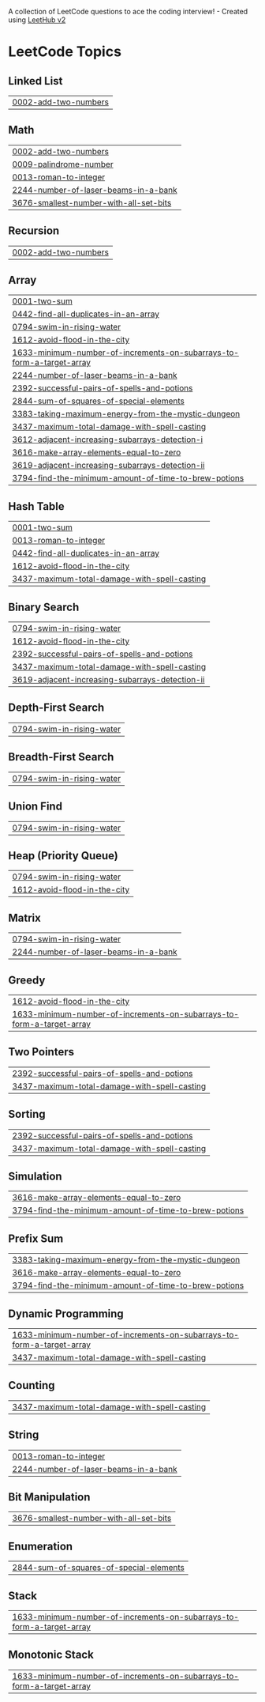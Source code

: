 A collection of LeetCode questions to ace the coding interview! - Created using [LeetHub v2](https://github.com/arunbhardwaj/LeetHub-2.0)
<!---LeetCode Topics Start-->
# LeetCode Topics
## Linked List
|  |
| ------- |
| [0002-add-two-numbers](https://github.com/Saurabh-026/LEETCODE/tree/master/0002-add-two-numbers) |
## Math
|  |
| ------- |
| [0002-add-two-numbers](https://github.com/Saurabh-026/LEETCODE/tree/master/0002-add-two-numbers) |
| [0009-palindrome-number](https://github.com/Saurabh-026/LEETCODE/tree/master/0009-palindrome-number) |
| [0013-roman-to-integer](https://github.com/Saurabh-026/LEETCODE/tree/master/0013-roman-to-integer) |
| [2244-number-of-laser-beams-in-a-bank](https://github.com/Saurabh-026/LEETCODE/tree/master/2244-number-of-laser-beams-in-a-bank) |
| [3676-smallest-number-with-all-set-bits](https://github.com/Saurabh-026/LEETCODE/tree/master/3676-smallest-number-with-all-set-bits) |
## Recursion
|  |
| ------- |
| [0002-add-two-numbers](https://github.com/Saurabh-026/LEETCODE/tree/master/0002-add-two-numbers) |
## Array
|  |
| ------- |
| [0001-two-sum](https://github.com/Saurabh-026/LEETCODE/tree/master/0001-two-sum) |
| [0442-find-all-duplicates-in-an-array](https://github.com/Saurabh-026/LEETCODE/tree/master/0442-find-all-duplicates-in-an-array) |
| [0794-swim-in-rising-water](https://github.com/Saurabh-026/LEETCODE/tree/master/0794-swim-in-rising-water) |
| [1612-avoid-flood-in-the-city](https://github.com/Saurabh-026/LEETCODE/tree/master/1612-avoid-flood-in-the-city) |
| [1633-minimum-number-of-increments-on-subarrays-to-form-a-target-array](https://github.com/Saurabh-026/LEETCODE/tree/master/1633-minimum-number-of-increments-on-subarrays-to-form-a-target-array) |
| [2244-number-of-laser-beams-in-a-bank](https://github.com/Saurabh-026/LEETCODE/tree/master/2244-number-of-laser-beams-in-a-bank) |
| [2392-successful-pairs-of-spells-and-potions](https://github.com/Saurabh-026/LEETCODE/tree/master/2392-successful-pairs-of-spells-and-potions) |
| [2844-sum-of-squares-of-special-elements](https://github.com/Saurabh-026/LEETCODE/tree/master/2844-sum-of-squares-of-special-elements) |
| [3383-taking-maximum-energy-from-the-mystic-dungeon](https://github.com/Saurabh-026/LEETCODE/tree/master/3383-taking-maximum-energy-from-the-mystic-dungeon) |
| [3437-maximum-total-damage-with-spell-casting](https://github.com/Saurabh-026/LEETCODE/tree/master/3437-maximum-total-damage-with-spell-casting) |
| [3612-adjacent-increasing-subarrays-detection-i](https://github.com/Saurabh-026/LEETCODE/tree/master/3612-adjacent-increasing-subarrays-detection-i) |
| [3616-make-array-elements-equal-to-zero](https://github.com/Saurabh-026/LEETCODE/tree/master/3616-make-array-elements-equal-to-zero) |
| [3619-adjacent-increasing-subarrays-detection-ii](https://github.com/Saurabh-026/LEETCODE/tree/master/3619-adjacent-increasing-subarrays-detection-ii) |
| [3794-find-the-minimum-amount-of-time-to-brew-potions](https://github.com/Saurabh-026/LEETCODE/tree/master/3794-find-the-minimum-amount-of-time-to-brew-potions) |
## Hash Table
|  |
| ------- |
| [0001-two-sum](https://github.com/Saurabh-026/LEETCODE/tree/master/0001-two-sum) |
| [0013-roman-to-integer](https://github.com/Saurabh-026/LEETCODE/tree/master/0013-roman-to-integer) |
| [0442-find-all-duplicates-in-an-array](https://github.com/Saurabh-026/LEETCODE/tree/master/0442-find-all-duplicates-in-an-array) |
| [1612-avoid-flood-in-the-city](https://github.com/Saurabh-026/LEETCODE/tree/master/1612-avoid-flood-in-the-city) |
| [3437-maximum-total-damage-with-spell-casting](https://github.com/Saurabh-026/LEETCODE/tree/master/3437-maximum-total-damage-with-spell-casting) |
## Binary Search
|  |
| ------- |
| [0794-swim-in-rising-water](https://github.com/Saurabh-026/LEETCODE/tree/master/0794-swim-in-rising-water) |
| [1612-avoid-flood-in-the-city](https://github.com/Saurabh-026/LEETCODE/tree/master/1612-avoid-flood-in-the-city) |
| [2392-successful-pairs-of-spells-and-potions](https://github.com/Saurabh-026/LEETCODE/tree/master/2392-successful-pairs-of-spells-and-potions) |
| [3437-maximum-total-damage-with-spell-casting](https://github.com/Saurabh-026/LEETCODE/tree/master/3437-maximum-total-damage-with-spell-casting) |
| [3619-adjacent-increasing-subarrays-detection-ii](https://github.com/Saurabh-026/LEETCODE/tree/master/3619-adjacent-increasing-subarrays-detection-ii) |
## Depth-First Search
|  |
| ------- |
| [0794-swim-in-rising-water](https://github.com/Saurabh-026/LEETCODE/tree/master/0794-swim-in-rising-water) |
## Breadth-First Search
|  |
| ------- |
| [0794-swim-in-rising-water](https://github.com/Saurabh-026/LEETCODE/tree/master/0794-swim-in-rising-water) |
## Union Find
|  |
| ------- |
| [0794-swim-in-rising-water](https://github.com/Saurabh-026/LEETCODE/tree/master/0794-swim-in-rising-water) |
## Heap (Priority Queue)
|  |
| ------- |
| [0794-swim-in-rising-water](https://github.com/Saurabh-026/LEETCODE/tree/master/0794-swim-in-rising-water) |
| [1612-avoid-flood-in-the-city](https://github.com/Saurabh-026/LEETCODE/tree/master/1612-avoid-flood-in-the-city) |
## Matrix
|  |
| ------- |
| [0794-swim-in-rising-water](https://github.com/Saurabh-026/LEETCODE/tree/master/0794-swim-in-rising-water) |
| [2244-number-of-laser-beams-in-a-bank](https://github.com/Saurabh-026/LEETCODE/tree/master/2244-number-of-laser-beams-in-a-bank) |
## Greedy
|  |
| ------- |
| [1612-avoid-flood-in-the-city](https://github.com/Saurabh-026/LEETCODE/tree/master/1612-avoid-flood-in-the-city) |
| [1633-minimum-number-of-increments-on-subarrays-to-form-a-target-array](https://github.com/Saurabh-026/LEETCODE/tree/master/1633-minimum-number-of-increments-on-subarrays-to-form-a-target-array) |
## Two Pointers
|  |
| ------- |
| [2392-successful-pairs-of-spells-and-potions](https://github.com/Saurabh-026/LEETCODE/tree/master/2392-successful-pairs-of-spells-and-potions) |
| [3437-maximum-total-damage-with-spell-casting](https://github.com/Saurabh-026/LEETCODE/tree/master/3437-maximum-total-damage-with-spell-casting) |
## Sorting
|  |
| ------- |
| [2392-successful-pairs-of-spells-and-potions](https://github.com/Saurabh-026/LEETCODE/tree/master/2392-successful-pairs-of-spells-and-potions) |
| [3437-maximum-total-damage-with-spell-casting](https://github.com/Saurabh-026/LEETCODE/tree/master/3437-maximum-total-damage-with-spell-casting) |
## Simulation
|  |
| ------- |
| [3616-make-array-elements-equal-to-zero](https://github.com/Saurabh-026/LEETCODE/tree/master/3616-make-array-elements-equal-to-zero) |
| [3794-find-the-minimum-amount-of-time-to-brew-potions](https://github.com/Saurabh-026/LEETCODE/tree/master/3794-find-the-minimum-amount-of-time-to-brew-potions) |
## Prefix Sum
|  |
| ------- |
| [3383-taking-maximum-energy-from-the-mystic-dungeon](https://github.com/Saurabh-026/LEETCODE/tree/master/3383-taking-maximum-energy-from-the-mystic-dungeon) |
| [3616-make-array-elements-equal-to-zero](https://github.com/Saurabh-026/LEETCODE/tree/master/3616-make-array-elements-equal-to-zero) |
| [3794-find-the-minimum-amount-of-time-to-brew-potions](https://github.com/Saurabh-026/LEETCODE/tree/master/3794-find-the-minimum-amount-of-time-to-brew-potions) |
## Dynamic Programming
|  |
| ------- |
| [1633-minimum-number-of-increments-on-subarrays-to-form-a-target-array](https://github.com/Saurabh-026/LEETCODE/tree/master/1633-minimum-number-of-increments-on-subarrays-to-form-a-target-array) |
| [3437-maximum-total-damage-with-spell-casting](https://github.com/Saurabh-026/LEETCODE/tree/master/3437-maximum-total-damage-with-spell-casting) |
## Counting
|  |
| ------- |
| [3437-maximum-total-damage-with-spell-casting](https://github.com/Saurabh-026/LEETCODE/tree/master/3437-maximum-total-damage-with-spell-casting) |
## String
|  |
| ------- |
| [0013-roman-to-integer](https://github.com/Saurabh-026/LEETCODE/tree/master/0013-roman-to-integer) |
| [2244-number-of-laser-beams-in-a-bank](https://github.com/Saurabh-026/LEETCODE/tree/master/2244-number-of-laser-beams-in-a-bank) |
## Bit Manipulation
|  |
| ------- |
| [3676-smallest-number-with-all-set-bits](https://github.com/Saurabh-026/LEETCODE/tree/master/3676-smallest-number-with-all-set-bits) |
## Enumeration
|  |
| ------- |
| [2844-sum-of-squares-of-special-elements](https://github.com/Saurabh-026/LEETCODE/tree/master/2844-sum-of-squares-of-special-elements) |
## Stack
|  |
| ------- |
| [1633-minimum-number-of-increments-on-subarrays-to-form-a-target-array](https://github.com/Saurabh-026/LEETCODE/tree/master/1633-minimum-number-of-increments-on-subarrays-to-form-a-target-array) |
## Monotonic Stack
|  |
| ------- |
| [1633-minimum-number-of-increments-on-subarrays-to-form-a-target-array](https://github.com/Saurabh-026/LEETCODE/tree/master/1633-minimum-number-of-increments-on-subarrays-to-form-a-target-array) |
<!---LeetCode Topics End-->